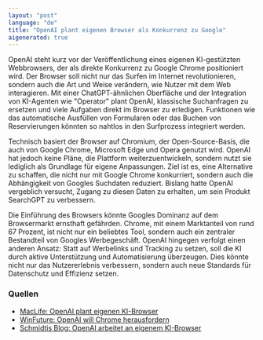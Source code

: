 ```yaml
---
layout: "post"
language: "de"
title: "OpenAI plant eigenen Browser als Konkurrenz zu Google"
aigenerated: true
---
```


OpenAI steht kurz vor der Veröffentlichung eines eigenen KI-gestützten Webbrowsers, der als direkte Konkurrenz zu Google Chrome positioniert wird. Der Browser soll nicht nur das Surfen im Internet revolutionieren, sondern auch die Art und Weise verändern, wie Nutzer mit dem Web interagieren. Mit einer ChatGPT-ähnlichen Oberfläche und der Integration von KI-Agenten wie "Operator" plant OpenAI, klassische Suchanfragen zu ersetzen und viele Aufgaben direkt im Browser zu erledigen. Funktionen wie das automatische Ausfüllen von Formularen oder das Buchen von Reservierungen könnten so nahtlos in den Surfprozess integriert werden.

<!--more-->

Technisch basiert der Browser auf Chromium, der Open-Source-Basis, die auch von Google Chrome, Microsoft Edge und Opera genutzt wird. OpenAI hat jedoch keine Pläne, die Plattform weiterzuentwickeln, sondern nutzt sie lediglich als Grundlage für eigene Anpassungen. Ziel ist es, eine Alternative zu schaffen, die nicht nur mit Google Chrome konkurriert, sondern auch die Abhängigkeit von Googles Suchdaten reduziert. Bislang hatte OpenAI vergeblich versucht, Zugang zu diesen Daten zu erhalten, um sein Produkt SearchGPT zu verbessern.

Die Einführung des Browsers könnte Googles Dominanz auf dem Browsermarkt ernsthaft gefährden. Chrome, mit einem Marktanteil von rund 67 Prozent, ist nicht nur ein beliebtes Tool, sondern auch ein zentraler Bestandteil von Googles Werbegeschäft. OpenAI hingegen verfolgt einen anderen Ansatz: Statt auf Werbelinks und Tracking zu setzen, soll die KI durch aktive Unterstützung und Automatisierung überzeugen. Dies könnte nicht nur das Nutzererlebnis verbessern, sondern auch neue Standards für Datenschutz und Effizienz setzen.

### Quellen
- [MacLife: OpenAI plant eigenen KI-Browser](https://www.maclife.de/news/openai-browser-ki-alternative-chrome-safari-kommt-bald-100125906.html)  
- [WinFuture: OpenAI will Chrome herausfordern](https://winfuture.de/news,152149.html)  
- [Schmidtis Blog: OpenAI arbeitet an eigenem KI-Browser](https://www.schmidtisblog.de/openai-arbeitet-an-eigenem-ki-browser-konkurrenz-fuer-google-chrome-wird-haerter-1779915/)
